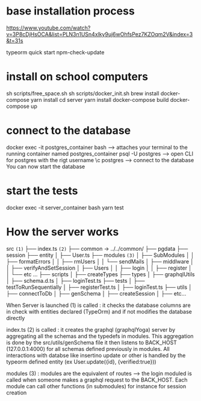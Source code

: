 # base installation process

https://www.youtube.com/watch?v=3P8cDjHsOCA&list=PLN3n1USn4xlky9uj6wOhfsPez7KZOqm2V&index=3&t=31s

typeorm quick start
npm-check-update

# install on school computers

sh scripts/free_space.sh
sh scripts/docker_init.sh
brew install docker-compose
yarn install
cd server
yarn install
docker-compose build
docker-compose up

# connect to the database

docker exec -it postgres_container bash --> attaches your terminal to the running container named postgres_container
psql -U postgres --> open CLI for postgres with the rigt username
\c postgres --> connect to the database
You can now start the database

# start the tests

docker exec -it server_container bash
yarn test

# How the server works

src `(1)`
├── index.ts `(2)`
├── common -> ../../common/
├── pgdata
├── session
├── entity
│ ├── User.ts
├── modules `(3)`
│ ├── SubModules
│ │ ├── formatErrors
│ │ ├── rmUsers
│ │ └── sendMails
│ ├── middlware
│ │ ├── verifyAndSetSession
│ ├── Users
│ │ ├── login
│ │ ├── register
│ │ └── etc ...
├── scripts
│ ├── createTypes
├── types
│ ├── graphqlUtils
│ ├── schema.d.ts
│ ├── loginTest.ts
├── tests
│ ├── testToRunSequentially
│ ├── registerTest.ts
│ ├── loginTest.ts
├── utils
│ ├── connectToDb
│ ├── genSchema
│ ├── createSession
│ ├── etc...

When Server is launched (1) is called :
it checks the database columns are in check with entities declared (TypeOrm) and if not modifies the database directly

index.ts (2) is called :
it creates the graphql (graphqlYoga) server by aggregating all the schemas and the typedefs in modules. This aggregation is done by the src/utils/genSchema file
it then listens to BACK_HOST (127.0.0.1:4000) for all schemas defined previously in modules. All interactions with databse like
insertino update or other is handled by the typeorm defined entity (ex User.update({id}, {verified:true}))

modules (3) :
modules are the equivalent of routes --> the login moduled is called when someone makes a graphql request to the BACK_HOST. Each module can call other functions (in submodules) for instance for session creation
